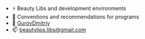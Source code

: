 - ⚡ Beauty Libs and development environments
- 🌱 Сonventions and recommendations for programs
- 💞️ [GurovDmitriy](https://github.com/GurovDmitriy)
- 📫 beautylips.libs@gmail.com

<!---
BeautyLips/BeautyLips is a ✨ special ✨ repository because its `README.md` (this file) appears on your GitHub profile.
You can click the Preview link to take a look at your changes.
--->

